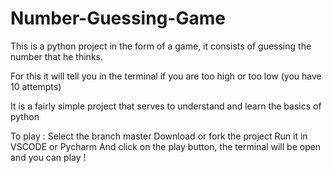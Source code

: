 # Number-Guessing-Game
This is a python project in the form of a game, it consists of guessing the number that he thinks.

For this it will tell you in the terminal if you are too high or too low (you have 10 attempts)

It is a fairly simple project that serves to understand and learn the basics of python

To play : 
Select the branch master
Download or fork the project 
Run it in VSCODE or Pycharm
And click on the play button, the terminal will be open and you can play !
